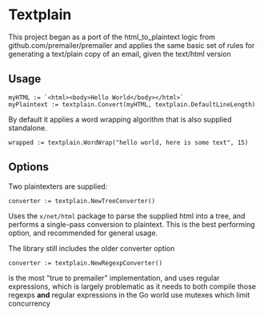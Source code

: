 # Textplain

This project began as a port of the html_to_plaintext logic from github.com/premailer/premailer and applies the same basic set of rules for generating a text/plain copy of an email, given the text/html version

## Usage

```golang
myHTML := `<html><body>Hello World</body></html>`
myPlaintext := textplain.Convert(myHTML, textplain.DefaultLineLength)
```

By default it applies a word wrapping algorithm that is also supplied standalone.

```golang
wrapped := textplain.WordWrap("hello world, here is some text", 15)
```

## Options

Two plaintexters are supplied:

```golang
converter := textplain.NewTreeConverter()
```

Uses the `x/net/html` package to parse the supplied html into a tree, and performs a single-pass conversion to plaintext. This is the best performing option, and recommended for general usage.

The library still includes the older converter option

```golang
converter := textplain.NewRegexpConverter()
```

is the most "true to premailer" implementation, and uses regular expressions, which is largely problematic as it needs to both compile those regexps **and** regular expressions in the Go world use mutexes which limit concurrency
